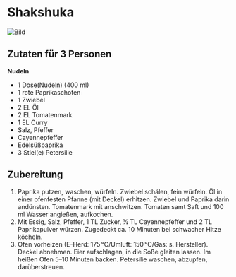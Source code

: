 # Shakshuka

![Bild](../https://www.google.com/search?q=nudeln&client=ubuntu&hs=fwS&channel=fs&sxsrf=ALeKk00-92AIt-YHCgQ9LTO1J5wJaBFF5A:1605792918854&tbm=isch&source=iu&ictx=1&fir=woq5RENIibawMM%252CIl_IUJyjUVEm_M%252C%252Fm%252F0mfnf&vet=1&usg=AI4_-kRpbjWtRP7IMcGON1XIJ5WWmkdmbA&sa=X&ved=2ahUKEwjo84rk3I7tAhVKLewKHbaeCTQQ_B16BAgREAM#imgrc=woq5RENIibawMM")

## Zutaten für 3 Personen
**Nudeln**
* 1 Dose(Nudeln) (400 ml)  
* 1 rote Paprikaschoten 
* 1   Zwiebel 
* 2 EL  Öl
* 2 EL  Tomatenmark 
* 1 EL  Curry  
* Salz, Pfeffer 
* Cayennepfeffer 
* Edelsüßpaprika  
* 3 Stiel(e)  Petersilie 


## Zubereitung

1.    Paprika putzen, waschen, würfeln. Zwiebel schälen, fein würfeln. Öl in einer ofenfesten Pfanne (mit Deckel) erhitzen. Zwiebel und Paprika darin andünsten. Tomatenmark mit anschwitzen. Tomaten samt Saft und 100 ml Wasser angießen, aufkochen. 
2.   Mit Essig, Salz, Pfeffer, 1 TL Zucker, 1⁄2 TL Cayennepfeffer und 2 TL Paprikapulver würzen. Zugedeckt ca. 10 Minuten bei schwacher Hitze köcheln. 
3.  Ofen vorheizen (E-Herd: 175 °C/Umluft: 150 °C/Gas: s. Hersteller). Deckel abnehmen. Eier aufschlagen, in die Soße gleiten lassen. Im heißen Ofen 5–10 Minuten backen. Petersilie waschen, abzupfen, darüberstreuen. 
